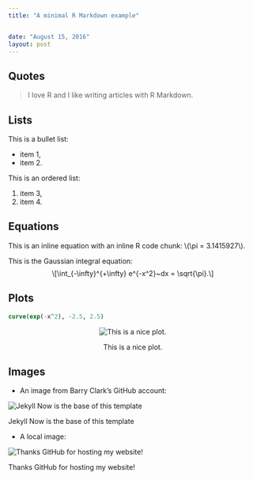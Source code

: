 ```yaml
---
title: "A minimal R Markdown example"


date: "August 15, 2016"
layout: post
---
```



<section class="main-content">
<div id="quotes" class="section level2">
<h2>Quotes</h2>
<blockquote>
<p>I love R and I like writing articles with R Markdown.</p>
</blockquote>
</div>
<div id="lists" class="section level2">
<h2>Lists</h2>
<p>This is a bullet list:</p>
<ul>
<li>item 1,</li>
<li>item 2.</li>
</ul>
<p>This is an ordered list:</p>
<ol style="list-style-type: decimal">
<li>item 3,</li>
<li>item 4.</li>
</ol>
</div>
<div id="equations" class="section level2">
<h2>Equations</h2>
<p>This is an inline equation with an inline R code chunk: <span class="math inline">\(\pi = 3.1415927\)</span>.</p>
<p>This is the Gaussian integral equation: <span class="math display">\[\int_{-\infty}^{+\infty} e^{-x^2}~dx = \sqrt{\pi}.\]</span></p>
</div>
<div id="plots" class="section level2">
<h2>Plots</h2>
<div class="sourceCode"><pre class="sourceCode r"><code class="sourceCode r"><span class="kw">curve</span>(<span class="kw">exp</span>(<span class="op">-</span>x<span class="op">^</span><span class="dv">2</span>), <span class="op">-</span><span class="fl">2.5</span>, <span class="fl">2.5</span>)</code></pre></div>
<div class="figure" style="text-align: center">
<img src="{{ site.url }}{{ site.baseurl }}/knitr_files/knitr-minimal_files/figure-html/unnamed-chunk-1-1.png" alt="This is a nice plot."  />
<p class="caption">
This is a nice plot.
</p>
</div>
</div>
<div id="images" class="section level2">
<h2>Images</h2>
<ul>
<li>An image from Barry Clark’s GitHub account:</li>
</ul>
<div class="figure">
<img src="https://raw.githubusercontent.com/barryclark/jekyll-now/master/images/jekyll-logo.png" alt="Jekyll Now is the base of this template" />
<p class="caption">Jekyll Now is the base of this template</p>
</div>
<ul>
<li>A local image:</li>
</ul>
<div class="figure">
<img src="{{ site.url }}{{ site.baseurl }}/images/github-pages.jpg" alt="Thanks GitHub for hosting my website!" />
<p class="caption">Thanks GitHub for hosting my website!</p>
</div>
</div>
</section>

